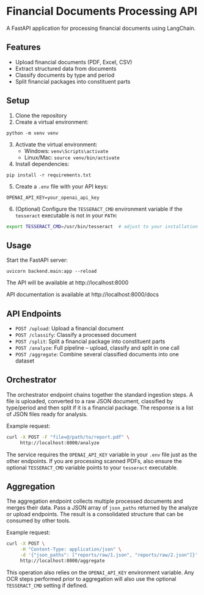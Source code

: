# Financial Documents Processing API

A FastAPI application for processing financial documents using LangChain.

## Features

- Upload financial documents (PDF, Excel, CSV)
- Extract structured data from documents
- Classify documents by type and period
- Split financial packages into constituent parts

## Setup

1. Clone the repository
2. Create a virtual environment:
```
python -m venv venv
```
3. Activate the virtual environment:
   - Windows: `venv\Scripts\activate`
   - Linux/Mac: `source venv/bin/activate`
4. Install dependencies:
```
pip install -r requirements.txt
```
5. Create a `.env` file with your API keys:
```
OPENAI_API_KEY=your_openai_api_key
```
6. (Optional) Configure the `TESSERACT_CMD` environment variable if the
   `tesseract` executable is not in your `PATH`:
```bash
export TESSERACT_CMD=/usr/bin/tesseract  # adjust to your installation
```

## Usage

Start the FastAPI server:
```
uvicorn backend.main:app --reload
```

The API will be available at http://localhost:8000

API documentation is available at http://localhost:8000/docs

## API Endpoints

- `POST /upload`: Upload a financial document
- `POST /classify`: Classify a processed document
- `POST /split`: Split a financial package into constituent parts
- `POST /analyze`: Full pipeline – upload, classify and split in one call
- `POST /aggregate`: Combine several classified documents into one dataset

## Orchestrator

The orchestrator endpoint chains together the standard ingestion steps. A file
is uploaded, converted to a raw JSON document, classified by type/period and
then split if it is a financial package. The response is a list of JSON files
ready for analysis.

Example request:

```bash
curl -X POST -F "file=@/path/to/report.pdf" \
     http://localhost:8000/analyze
```

The service requires the `OPENAI_API_KEY` variable in your `.env` file just as
the other endpoints.
If you are processing scanned PDFs, also ensure the optional `TESSERACT_CMD`
variable points to your `tesseract` executable.

## Aggregation

The aggregation endpoint collects multiple processed documents and merges their
data. Pass a JSON array of `json_paths` returned by the analyze or upload
endpoints. The result is a consolidated structure that can be consumed by other
tools.

Example request:

```bash
curl -X POST \
     -H "Content-Type: application/json" \
     -d '{"json_paths": ["reports/raw/1.json", "reports/raw/2.json"]}' \
     http://localhost:8000/aggregate
```

This operation also relies on the `OPENAI_API_KEY` environment variable.
Any OCR steps performed prior to aggregation will also use the optional
`TESSERACT_CMD` setting if defined.
